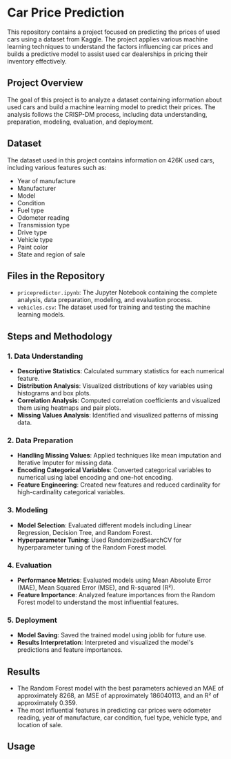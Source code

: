 # Car Price Prediction

This repository contains a project focused on predicting the prices of used cars using a dataset from Kaggle. The project applies various machine learning techniques to understand the factors influencing car prices and builds a predictive model to assist used car dealerships in pricing their inventory effectively.

## Project Overview

The goal of this project is to analyze a dataset containing information about used cars and build a machine learning model to predict their prices. The analysis follows the CRISP-DM process, including data understanding, preparation, modeling, evaluation, and deployment.

## Dataset

The dataset used in this project contains information on 426K used cars, including various features such as:
- Year of manufacture
- Manufacturer
- Model
- Condition
- Fuel type
- Odometer reading
- Transmission type
- Drive type
- Vehicle type
- Paint color
- State and region of sale

## Files in the Repository

- `pricepredictor.ipynb`: The Jupyter Notebook containing the complete analysis, data preparation, modeling, and evaluation process.
- `vehicles.csv`: The dataset used for training and testing the machine learning models.

## Steps and Methodology

### 1. Data Understanding

- **Descriptive Statistics**: Calculated summary statistics for each numerical feature.
- **Distribution Analysis**: Visualized distributions of key variables using histograms and box plots.
- **Correlation Analysis**: Computed correlation coefficients and visualized them using heatmaps and pair plots.
- **Missing Values Analysis**: Identified and visualized patterns of missing data.

### 2. Data Preparation

- **Handling Missing Values**: Applied techniques like mean imputation and Iterative Imputer for missing data.
- **Encoding Categorical Variables**: Converted categorical variables to numerical using label encoding and one-hot encoding.
- **Feature Engineering**: Created new features and reduced cardinality for high-cardinality categorical variables.

### 3. Modeling

- **Model Selection**: Evaluated different models including Linear Regression, Decision Tree, and Random Forest.
- **Hyperparameter Tuning**: Used RandomizedSearchCV for hyperparameter tuning of the Random Forest model.

### 4. Evaluation

- **Performance Metrics**: Evaluated models using Mean Absolute Error (MAE), Mean Squared Error (MSE), and R-squared (R²).
- **Feature Importance**: Analyzed feature importances from the Random Forest model to understand the most influential features.

### 5. Deployment

- **Model Saving**: Saved the trained model using joblib for future use.
- **Results Interpretation**: Interpreted and visualized the model's predictions and feature importances.

## Results

- The Random Forest model with the best parameters achieved an MAE of approximately 8268, an MSE of approximately 186040113, and an R² of approximately 0.359.
- The most influential features in predicting car prices were odometer reading, year of manufacture, car condition, fuel type, vehicle type, and location of sale.

## Usage



